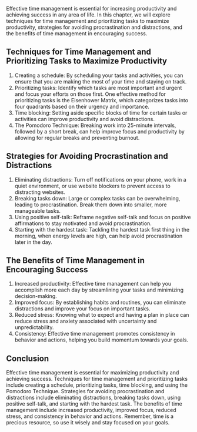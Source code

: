 
Effective time management is essential for increasing productivity and achieving success in any area of life. In this chapter, we will explore techniques for time management and prioritizing tasks to maximize productivity, strategies for avoiding procrastination and distractions, and the benefits of time management in encouraging success.

Techniques for Time Management and Prioritizing Tasks to Maximize Productivity
------------------------------------------------------------------------------

1. Creating a schedule: By scheduling your tasks and activities, you can ensure that you are making the most of your time and staying on track.
2. Prioritizing tasks: Identify which tasks are most important and urgent and focus your efforts on those first. One effective method for prioritizing tasks is the Eisenhower Matrix, which categorizes tasks into four quadrants based on their urgency and importance.
3. Time blocking: Setting aside specific blocks of time for certain tasks or activities can improve productivity and avoid distractions.
4. The Pomodoro Technique: Breaking work into 25-minute intervals, followed by a short break, can help improve focus and productivity by allowing for regular breaks and preventing burnout.

Strategies for Avoiding Procrastination and Distractions
--------------------------------------------------------

1. Eliminating distractions: Turn off notifications on your phone, work in a quiet environment, or use website blockers to prevent access to distracting websites.
2. Breaking tasks down: Large or complex tasks can be overwhelming, leading to procrastination. Break them down into smaller, more manageable tasks.
3. Using positive self-talk: Reframe negative self-talk and focus on positive affirmations to stay motivated and avoid procrastination.
4. Starting with the hardest task: Tackling the hardest task first thing in the morning, when energy levels are high, can help avoid procrastination later in the day.

The Benefits of Time Management in Encouraging Success
------------------------------------------------------

1. Increased productivity: Effective time management can help you accomplish more each day by streamlining your tasks and minimizing decision-making.
2. Improved focus: By establishing habits and routines, you can eliminate distractions and improve your focus on important tasks.
3. Reduced stress: Knowing what to expect and having a plan in place can reduce stress and anxiety associated with uncertainty and unpredictability.
4. Consistency: Effective time management promotes consistency in behavior and actions, helping you build momentum towards your goals.

Conclusion
----------

Effective time management is essential for maximizing productivity and achieving success. Techniques for time management and prioritizing tasks include creating a schedule, prioritizing tasks, time blocking, and using the Pomodoro Technique. Strategies for avoiding procrastination and distractions include eliminating distractions, breaking tasks down, using positive self-talk, and starting with the hardest task. The benefits of time management include increased productivity, improved focus, reduced stress, and consistency in behavior and actions. Remember, time is a precious resource, so use it wisely and stay focused on your goals.
